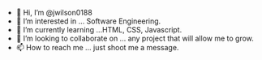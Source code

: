 - 👋 Hi, I’m @jwilson0188
- 👀 I’m interested in ... Software Engineering.
- 🌱 I’m currently learning ...HTML, CSS, Javascript.
- 💞️ I’m looking to collaborate on ... any project that will allow me to grow.
- 📫 How to reach me ... just shoot me a message.

<!---
jwilson0188/jwilson0188 is a ✨ special ✨ repository because its `README.md` (this file) appears on your GitHub profile.
You can click the Preview link to take a look at your changes.
--->
